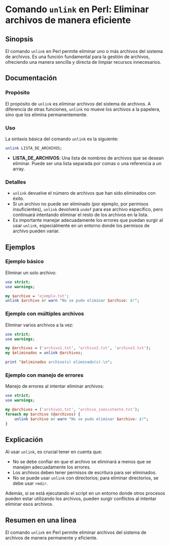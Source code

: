 <!--
Meta Description: # Comando `unlink` en Perl: Eliminar archivos de manera eficiente ## Sinopsis El comando `unlink` en Perl permite eliminar uno o más archivos del sist...
Meta Keywords: archivos, unlink, eliminar, archivo, los
-->

# Comando `unlink` en Perl: Eliminar archivos de manera eficiente

## Sinopsis
El comando `unlink` en Perl permite eliminar uno o más archivos del sistema de archivos. Es una función fundamental para la gestión de archivos, ofreciendo una manera sencilla y directa de limpiar recursos innecesarios.

## Documentación
### Propósito
El propósito de `unlink` es eliminar archivos del sistema de archivos. A diferencia de otras funciones, `unlink` no mueve los archivos a la papelera, sino que los elimina permanentemente.

### Uso
La sintaxis básica del comando `unlink` es la siguiente:

```perl
unlink LISTA_DE_ARCHIVOS;
```

- **LISTA_DE_ARCHIVOS**: Una lista de nombres de archivos que se desean eliminar. Puede ser una lista separada por comas o una referencia a un array.

### Detalles
- `unlink` devuelve el número de archivos que han sido eliminados con éxito.
- Si un archivo no puede ser eliminado (por ejemplo, por permisos insuficientes), `unlink` devolverá `undef` para ese archivo específico, pero continuará intentando eliminar el resto de los archivos en la lista.
- Es importante manejar adecuadamente los errores que puedan surgir al usar `unlink`, especialmente en un entorno donde los permisos de archivo pueden variar.

## Ejemplos
### Ejemplo básico
Eliminar un solo archivo:

```perl
use strict;
use warnings;

my $archivo = 'ejemplo.txt';
unlink $archivo or warn "No se pudo eliminar $archivo: $!";
```

### Ejemplo con múltiples archivos
Eliminar varios archivos a la vez:

```perl
use strict;
use warnings;

my @archivos = ('archivo1.txt', 'archivo2.txt', 'archivo3.txt');
my $eliminados = unlink @archivos;

print "$eliminados archivo(s) eliminado(s).\n";
```

### Ejemplo con manejo de errores
Manejo de errores al intentar eliminar archivos:

```perl
use strict;
use warnings;

my @archivos = ('archivo1.txt', 'archivo_inexistente.txt');
foreach my $archivo (@archivos) {
    unlink $archivo or warn "No se pudo eliminar $archivo: $!";
}
```

## Explicación
Al usar `unlink`, es crucial tener en cuenta que:
- No se debe confiar en que el archivo se eliminará a menos que se manejen adecuadamente los errores.
- Los archivos deben tener permisos de escritura para ser eliminados.
- No se puede usar `unlink` con directorios; para eliminar directorios, se debe usar `rmdir`.

Además, si se está ejecutando el script en un entorno donde otros procesos pueden estar utilizando los archivos, pueden surgir conflictos al intentar eliminar esos archivos.

## Resumen en una línea
El comando `unlink` en Perl permite eliminar archivos del sistema de archivos de manera permanente y eficiente.